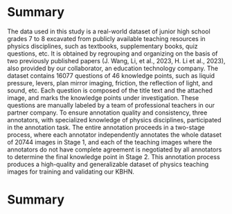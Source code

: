 # Summary
The data used in this study is a real-world dataset of junior high school grades 7 to 8 excavated from publicly available teaching resources in physics disciplines, such as textbooks, supplementary books, quiz questions, etc. It is obtained by regrouping and organizing on the basis of two previously published papers (J. Wang, Li, et al., 2023, H. Li et al., 2023), also provided by our collaborator, an education technology company. The dataset contains 16077 questions of 46 knowledge points, such as liquid pressure, levers, plan mirror imaging, friction, the reflection of light, and sound, etc. Each question is composed of the title text and the attached image, and marks the knowledge points under investigation. These questions are manually labeled by a team of professional teachers in our partner company. To ensure annotation quality and consistency, three annotators, with specialized knowledge of physics disciplines, participated in the annotation task. The entire annotation proceeds in a two-stage process, where each annotator independently annotates the whole dataset of 20744 images in Stage 1, and each of the teaching images where the annotators do not have complete agreement is negotiated by all annotators to determine the final knowledge point in Stage 2. This annotation process produces a high-quality and generalizable dataset of physics teaching images for training and validating our KBHN.
# Summary
